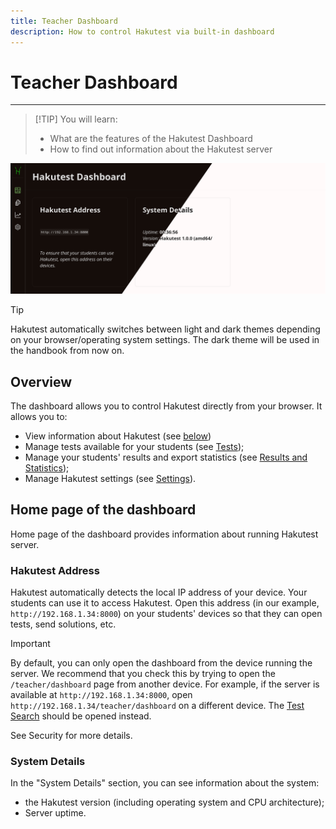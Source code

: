 ```yaml
---
title: Teacher Dashboard
description: How to control Hakutest via built-in dashboard
---
```


# Teacher Dashboard

---

> [!TIP] You will learn:
>
> -   What are the features of the Hakutest Dashboard
> -   How to find out information about the Hakutest server

![Dashboard](./img/dashboard.png)

> [!TIP]
> Hakutest automatically switches between light and dark themes depending on
> your browser/operating system settings. The dark theme will be used in the
> handbook from now on.

## Overview

The dashboard allows you to control Hakutest directly from your browser. It
allows you to:

-   View information about Hakutest (see [below](#home-page-of-the-dashboard))
-   Manage tests available for your students (see [Tests](/handbook/guide/03-tests.md));
-   Manage your students' results and export statistics (see [Results and
    Statistics](/handbook/guide/04-results-and-statistics.md));
-   Manage Hakutest settings (see [Settings](/handbook/guide/05-settings.md)).

## Home page of the dashboard

Home page of the dashboard provides information about running Hakutest server.

### Hakutest Address

Hakutest automatically detects the local IP address of your device. Your
students can use it to access Hakutest. Open this address (in our example,
`http://192.168.1.34:8000`) on your students' devices so that they can open
tests, send solutions, etc.

> [!IMPORTANT]
> By default, you can only open the dashboard from the device running the
> server. We recommend that you check this by trying to open the
> `/teacher/dashboard` page from another device. For example, if the server is
> available at `http://192.168.1.34:8000`, open
> `http://192.168.1.34/teacher/dashboard` on a different device. The [Test
> Search](/handbook/guide/06-student-perspective#test-search) should be opened
> instead.
>
> See Security for more details.

<!-- TODO: link to the security settings page -->

### System Details

In the "System Details" section, you can see information about the system:

-   the Hakutest version (including operating system and CPU architecture);
-   Server uptime.
